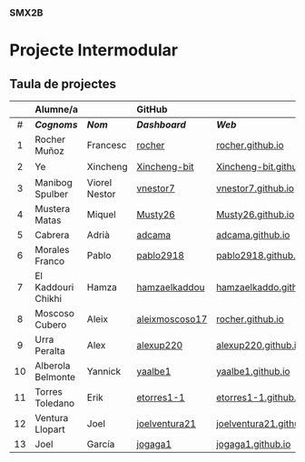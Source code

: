 ### SMX2B

# Projecte Intermodular

## Taula de projectes

|    | Alumne/a           |               | GitHub                                              |                                                           | Projecte                                     |
|:--:|:-------------------|:--------------|:----------------------------------------------------|:----------------------------------------------------------|:---------------------------------------------|
|  # | **_Cognoms_**      | **_Nom_**     | **_Dashboard_**                                     | **_Web_**                                                 | **_Web_**                                    |
|  1 | Rocher Muñoz       | Francesc      | [rocher](https://github.com/rocher)                 | [rocher.github.io](https://rocher.github.io)              | [La FUSTA](http://lafusta.endinahosting.com) |
|  2 | Ye                 | Xincheng      | [Xincheng-bit](https://github.com/Xincheng-bit)     | [Xincheng-bit.github.io](https://xincheng-bit.github.io)  | [木头](http://lafusta.endinahosting.com)     |
|  3 | Manibog Spulber    | Viorel Nestor | [vnestor7](https://github.com/vnestor7)             | [vnestor7.github.io](https://vnestor7.github.io)          | [N/A](http://google.com)                     |
|  4 | Mustera Matas      | Miquel        | [Musty26](https://github.com/Musty26)         | [Musty26.github.io](https://Musty26.github.io)       | [OBRA MAESTRA](http://lafusta.endinahosting.com) |
|  5 | Cabrera            | Adrià         | [adcama](https://github.com/adcama)                 | [adcama.github.io](https://adcama.github.io)              | [La FUSTA](http://lafusta.endinahosting.com) |
|  6 | Morales Franco     | Pablo         | [pablo2918](https://github.com/pablo2918)           | [pablo2918.github.io](https://pablo2918.github.io)        | [Not Available](http://projectepablo.endinahosting.com) |
|  7 | El Kaddouri Chikhi | Hamza         | [hamzaelkaddou](https://github.com/hamzaelkaddou)   | [hamzaelkaddo.github.io](https://hamzaelkaddou.github.io) | [Futur projecte]()                           |
|  8 | Moscoso Cubero     | Aleix         | [aleixmoscoso17](https://github.com/aleixmoscoso17) | [rocher.github.io](https://rocher.github.io)              | [La FUSTA](http://lafusta.endinahosting.com) |
|  9 | Urra Peralta       | Alex          | [alexup220](https://github.com/alexup220)           | [alexup220.github.io](https://alexup220.github.io)        |                                              |
| 10 | Alberola Belmonte | Yannick | [yaalbe1](https://github.com/yaalbe1) | [yaalbe1.github.io](https://yaalbe1.github.io) |  |
| 11 | Torres Toledano    | Erik          | [etorres1-1](https://github.com/etorres1-1)         | [etorres1-1.github.io](https://etorres1-1.github.io)                | [La FUSTA](http://lafusta.endinahosting.com)        |
| 12 | Ventura Llopart    | Joel          | [joelventura21](https://github.com/joelventura21)   | [joelventura21.github.io](https://joelventura21.github.io)|                                             |
| 13 | Joel               | García        | [jogaga1](https://github.com/jogaga1)               | [jogaga1.github.io](https://jogaga1.github.io)            | [ ]                                          |
